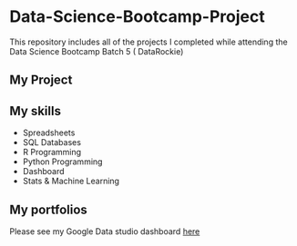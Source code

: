 # Data-Science-Bootcamp-Project
This repository includes all of the projects I completed while attending the Data Science Bootcamp Batch 5 ( DataRockie)

## My Project

## My skills

- Spreadsheets
- SQL Databases
- R Programming
- Python Programming
- Dashboard
- Stats & Machine Learning

## My portfolios

Please see my Google Data studio dashboard [here](https://www.google.com)
